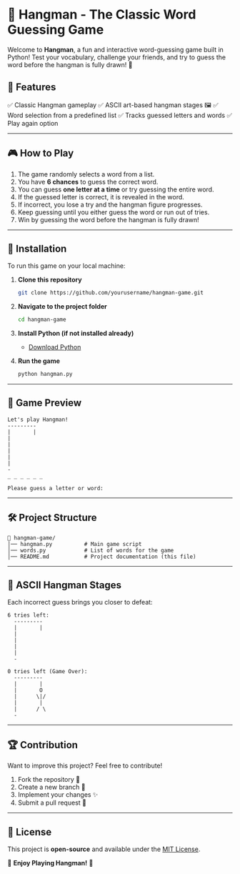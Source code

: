 # 🎩 Hangman - The Classic Word Guessing Game

Welcome to **Hangman**, a fun and interactive word-guessing game built in Python! Test your vocabulary, challenge your friends, and try to guess the word before the hangman is fully drawn! 🚀

## 📌 Features
✅ Classic Hangman gameplay
✅ ASCII art-based hangman stages 🖼️
✅ Word selection from a predefined list
✅ Tracks guessed letters and words
✅ Play again option

---

## 🎮 How to Play
1. The game randomly selects a word from a list.
2. You have **6 chances** to guess the correct word.
3. You can guess **one letter at a time** or try guessing the entire word.
4. If the guessed letter is correct, it is revealed in the word.
5. If incorrect, you lose a try and the hangman figure progresses.
6. Keep guessing until you either guess the word or run out of tries.
7. Win by guessing the word before the hangman is fully drawn!

---

## 🚀 Installation
To run this game on your local machine:

1. **Clone this repository**
   ```sh
   git clone https://github.com/yourusername/hangman-game.git
   ```

2. **Navigate to the project folder**
   ```sh
   cd hangman-game
   ```

3. **Install Python (if not installed already)**
   - [Download Python](https://www.python.org/downloads/)

4. **Run the game**
   ```sh
   python hangman.py
   ```

---

## 📸 Game Preview
```
Let's play Hangman!
---------
|       |
|
|
|
|
|
-
_ _ _ _ _ _

Please guess a letter or word:
```

---

## 🛠️ Project Structure
```
📂 hangman-game/
│── hangman.py          # Main game script
│── words.py            # List of words for the game
│── README.md           # Project documentation (this file)
```

---

## 🎨 ASCII Hangman Stages
Each incorrect guess brings you closer to defeat:
```
6 tries left:
  ---------
  |       |
  |
  |
  |
  |
  -

0 tries left (Game Over):
  ---------
  |       |
  |       O
  |      \|/
  |       |
  |      / \
  -
```

---

## 🏆 Contribution
Want to improve this project? Feel free to contribute!
1. Fork the repository 🍴
2. Create a new branch 🚀
3. Implement your changes ✨
4. Submit a pull request 📩

---

## 📜 License
This project is **open-source** and available under the [MIT License](LICENSE).

🚀 **Enjoy Playing Hangman!** 🎩

